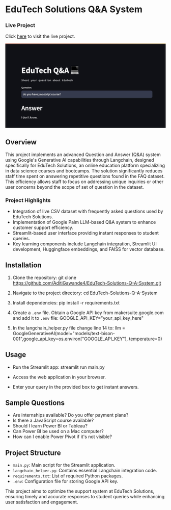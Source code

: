 # EduTech Solutions Q&A System

### Live Project

Click [here](https://edutech-solutions-q-a-system.streamlit.app/) to visit the live project.

![Alt Text](./EduTech.jpg)
## Overview

This project implements an advanced Question and Answer (Q&A) system using Google's Generative AI capabilities through Langchain, designed specifically for EduTech Solutions, an online education platform specializing in data science courses and bootcamps. The solution significantly reduces staff time spent on answering repetitive questions found in the FAQ dataset. This efficiency allows staff to focus on addressing unique inquiries or other user concerns beyond the scope of set of question in the dataset.

### Project Highlights

- Integration of live CSV dataset with frequently asked questions used by EduTech Solutions.
- Implementation of Google Palm LLM-based Q&A system to enhance customer support efficiency.
- Streamlit-based user interface providing instant responses to student queries.
- Key learning components include Langchain integration, Streamlit UI development, Huggingface embeddings, and FAISS for vector database.

## Installation

1. Clone the repository:
git clone https://github.com/AditiGawande4/EduTech-Solutions-Q-A-System.git

2. Navigate to the project directory:
cd EduTech-Solutions-Q-A-System

3. Install dependencies:
pip install -r requirements.txt

4. Create a `.env` file. Obtain a Google API key from makersuite.google.com and add it to `.env` file:
GOOGLE_API_KEY="your_api_key_here"

5. In the langchain_helper.py file change line 14 to:
llm = GoogleGenerativeAI(model="models/text-bison-001",google_api_key=os.environ["GOOGLE_API_KEY"], temperature=0)


## Usage

- Run the Streamlit app:
streamlit run main.py

- Access the web application in your browser.

- Enter your query in the provided box to get instant answers.

## Sample Questions

- Are internships available? Do you offer payment plans?
- Is there a JavaScript course available?
- Should I learn Power BI or Tableau?
- Can Power BI be used on a Mac computer?
- How can I enable Power Pivot if it's not visible?

## Project Structure

- `main.py`: Main script for the Streamlit application.
- `langchain_helper.py`: Contains essential Langchain integration code.
- `requirements.txt`: List of required Python packages.
- `.env`: Configuration file for storing Google API key.

This project aims to optimize the support system at EduTech Solutions, ensuring timely and accurate responses to student queries while enhancing user satisfaction and engagement.
